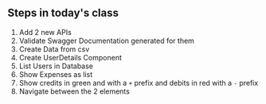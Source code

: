 ## Steps in today's class
1. Add 2 new APIs 
2. Validate Swagger Documentation generated for them 
3. Create Data from csv
4. Create UserDetails Component
5. List Users in Database
6. Show Expenses as list 
7. Show credits in green and with a `+` prefix and debits in red with a `-` prefix
8. Navigate between the 2 elements